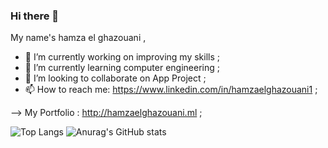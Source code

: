 ### Hi there 👋

My name's hamza el ghazouani ,

- 🔭 I’m currently working on improving my skills ;
- 🌱 I’m currently learning computer engineering ;
- 👯 I’m looking to collaborate on App Project ;
- 📫 How to reach me: https://www.linkedin.com/in/hamzaelghazouani1 ;

--> My Portfolio : http://hamzaelghazouani.ml ;


![Top Langs](https://github-readme-stats.vercel.app/api/top-langs/?username=ElghazouaniHamza&layout=compact)
![Anurag's GitHub stats](https://github-readme-stats.vercel.app/api?username=ElghazouaniHamza&show_icons=true&theme=radical)
